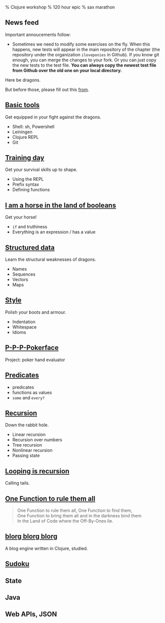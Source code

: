 % Clojure workshop
% 120 hour epic
% sax marathon

## News feed

Important annoucements follow:

- Sometimes we need to modify some exercises on the fly. When this happens,
  new tests will appear in the main repository of the chapter (the repository
  under the organization `iloveponies` in Github). If you know git enough, you
  can merge the changes to your fork. Or you can just copy the new tests to
  the test file. **You can always copy the newest test file from Github over
  the old one on your local directory.**

Here be dragons.

But before those, please fill out this
[from](https://elomake.helsinki.fi/lomakkeet/38254/lomake.html).

## [Basic tools]

Get equipped in your fight against the dragons.

- Shell: sh, Powershell
- Leiningen
- Clojure REPL
- Git

## [Training day]

Get your survival skills up to shape.

- Using the REPL
- Prefix syntax
- Defining functions

## [I am a horse in the land of booleans]

Get your horse!

- `if` and truthiness
- Everything is an expression / has a value

## [Structured data]

Learn the structural weaknesses of dragons.

- Names
- Sequences
- Vectors
- Maps

## [Style]

Polish your boots and armour.

- Indentation
- Whitespace
- Idioms

## [P-P-P-Pokerface]

Project: poker hand evaluator

## [Predicates]

- predicates
- functions as values
- `some` and `every?`

## [Recursion]

Down the rabbit hole.

- Linear recursion
- Recursion over numbers
- Tree recursion
- Nonlinear recursion
- Passing state

## [Looping is recursion]

Calling tails.

## [One Function to rule them all]

> One Function to rule them all, One Function to find them, <br />
> One Function to bring them all and in the darkness bind them <br />
> In the Land of Code where the Off-By-Ones lie.

## [blorg blorg blorg]

A blog engine written in Clojure, studied.

## [Sudoku]

## State

## Java

## Web APIs, JSON

[Basic tools]: basic-tools.html
[Training day]: training-day.html
[Structured data]: structured-data.html
[I am a horse in the land of booleans]: I-am-a-horse-in-the-land-of-booleans.html
[P-P-P-Pokerface]: p-p-p-pokerface.html
[Predicates]: predicates.html
[Recursion]: recursion.html
[Sudoku]: sudoku.html
[Style]: style.html
[Looping is recursion]: looping-is-recursion.html
[One function to rule them all]: one-function-to-rule-them-all.html
[blorg blorg blorg]: blorg.html
